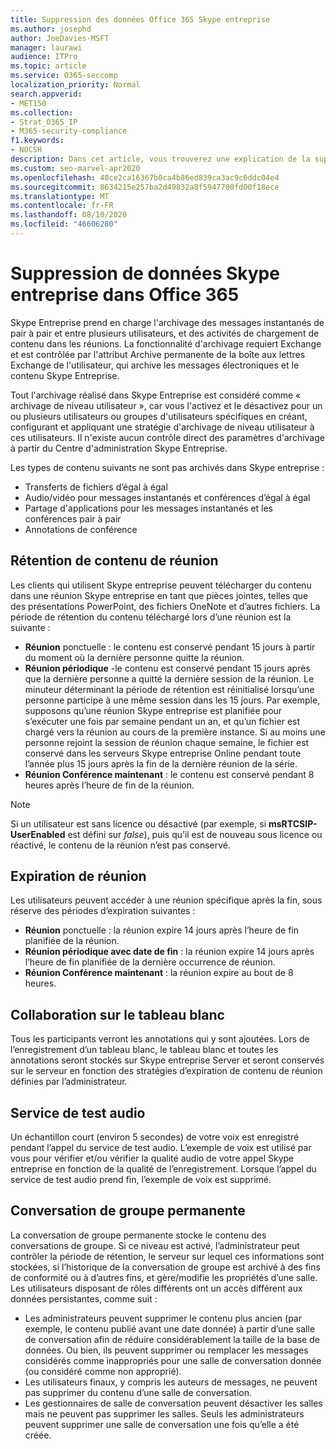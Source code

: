 ```yaml
---
title: Suppression des données Office 365 Skype entreprise
ms.author: josephd
author: JoeDavies-MSFT
manager: laurawi
audience: ITPro
ms.topic: article
ms.service: O365-seccomp
localization_priority: Normal
search.appverid:
- MET150
ms.collection:
- Strat_O365_IP
- M365-security-compliance
f1.keywords:
- NOCSH
description: Dans cet article, vous trouverez une explication de la suppression de données dans Skype entreprise, y compris les types de contenu qui ne sont pas conservés.
ms.custom: seo-marvel-apr2020
ms.openlocfilehash: 40ce2ca16367b0ca4b86ed839ca3ac9c6ddc04e4
ms.sourcegitcommit: 8634215e257ba2d49832a8f5947700fd00f18ece
ms.translationtype: MT
ms.contentlocale: fr-FR
ms.lasthandoff: 08/10/2020
ms.locfileid: "46606280"
---
```

# <a name="skype-for-business-data-deletion-in-office-365"></a>Suppression de données Skype entreprise dans Office 365

Skype Entreprise prend en charge l'archivage des messages instantanés de pair à pair et entre plusieurs utilisateurs, et des activités de chargement de contenu dans les réunions. La fonctionnalité d'archivage requiert Exchange et est contrôlée par l'attribut Archive permanente de la boîte aux lettres Exchange de l'utilisateur, qui archive les messages électroniques et le contenu Skype Entreprise.

Tout l'archivage réalisé dans Skype Entreprise est considéré comme « archivage de niveau utilisateur », car vous l'activez et le désactivez pour un ou plusieurs utilisateurs ou groupes d'utilisateurs spécifiques en créant, configurant et appliquant une stratégie d'archivage de niveau utilisateur à ces utilisateurs. Il n'existe aucun contrôle direct des paramètres d'archivage à partir du Centre d'administration Skype Entreprise.

Les types de contenu suivants ne sont pas archivés dans Skype entreprise :

- Transferts de fichiers d’égal à égal
- Audio/vidéo pour messages instantanés et conférences d’égal à égal
- Partage d'applications pour les messages instantanés et les conférences pair à pair
- Annotations de conférence 

## <a name="meeting-content-retention"></a>Rétention de contenu de réunion

Les clients qui utilisent Skype entreprise peuvent télécharger du contenu dans une réunion Skype entreprise en tant que pièces jointes, telles que des présentations PowerPoint, des fichiers OneNote et d’autres fichiers. La période de rétention du contenu téléchargé lors d’une réunion est la suivante :

- **Réunion** ponctuelle : le contenu est conservé pendant 15 jours à partir du moment où la dernière personne quitte la réunion.
- **Réunion périodique** -le contenu est conservé pendant 15 jours après que la dernière personne a quitté la dernière session de la réunion. Le minuteur déterminant la période de rétention est réinitialisé lorsqu’une personne participe à une même session dans les 15 jours. Par exemple, supposons qu’une réunion Skype entreprise est planifiée pour s’exécuter une fois par semaine pendant un an, et qu’un fichier est chargé vers la réunion au cours de la première instance. Si au moins une personne rejoint la session de réunion chaque semaine, le fichier est conservé dans les serveurs Skype entreprise Online pendant toute l’année plus 15 jours après la fin de la dernière réunion de la série.
- **Réunion Conférence maintenant** : le contenu est conservé pendant 8 heures après l’heure de fin de la réunion.

> [!NOTE]
> Si un utilisateur est sans licence ou désactivé (par exemple, si **msRTCSIP-UserEnabled** est défini sur *false*), puis qu’il est de nouveau sous licence ou réactivé, le contenu de la réunion n’est pas conservé.

## <a name="meeting-expiration"></a>Expiration de réunion

Les utilisateurs peuvent accéder à une réunion spécifique après la fin, sous réserve des périodes d’expiration suivantes :

- **Réunion** ponctuelle : la réunion expire 14 jours après l’heure de fin planifiée de la réunion.
- **Réunion périodique avec date de fin** : la réunion expire 14 jours après l’heure de fin planifiée de la dernière occurrence de réunion.
- **Réunion Conférence maintenant** : la réunion expire au bout de 8 heures.

## <a name="whiteboard-collaboration"></a>Collaboration sur le tableau blanc

Tous les participants verront les annotations qui y sont ajoutées. Lors de l’enregistrement d’un tableau blanc, le tableau blanc et toutes les annotations seront stockés sur Skype entreprise Server et seront conservés sur le serveur en fonction des stratégies d’expiration de contenu de réunion définies par l’administrateur.

## <a name="audio-test-service"></a>Service de test audio

Un échantillon court (environ 5 secondes) de votre voix est enregistré pendant l’appel du service de test audio. L’exemple de voix est utilisé par vous pour vérifier et/ou vérifier la qualité audio de votre appel Skype entreprise en fonction de la qualité de l’enregistrement. Lorsque l’appel du service de test audio prend fin, l’exemple de voix est supprimé.

## <a name="persistent-group-chat"></a>Conversation de groupe permanente

La conversation de groupe permanente stocke le contenu des conversations de groupe. Si ce niveau est activé, l’administrateur peut contrôler la période de rétention, le serveur sur lequel ces informations sont stockées, si l’historique de la conversation de groupe est archivé à des fins de conformité ou à d’autres fins, et gère/modifie les propriétés d’une salle. Les utilisateurs disposant de rôles différents ont un accès différent aux données persistantes, comme suit :

- Les administrateurs peuvent supprimer le contenu plus ancien (par exemple, le contenu publié avant une date donnée) à partir d’une salle de conversation afin de réduire considérablement la taille de la base de données. Ou bien, ils peuvent supprimer ou remplacer les messages considérés comme inappropriés pour une salle de conversation donnée (ou considéré comme non approprié).
- Les utilisateurs finaux, y compris les auteurs de messages, ne peuvent pas supprimer du contenu d’une salle de conversation.
- Les gestionnaires de salle de conversation peuvent désactiver les salles mais ne peuvent pas supprimer les salles. Seuls les administrateurs peuvent supprimer une salle de conversation une fois qu’elle a été créée.